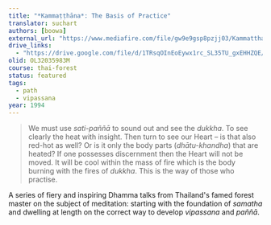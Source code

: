 ```yaml
---
title: "*Kammaṭṭhāna*: The Basis of Practice"
translator: suchart
authors: [boowa]
external_url: "https://www.mediafire.com/file/gw9e9gsp8pzjj03/Kammatthana_2018.pdf/file"
drive_links:
  - "https://drive.google.com/file/d/1TRsqOInEoEywx1rc_SL35TU_gxEHHZQE/view?usp=drivesdk"
olid: OL32035983M
course: thai-forest
status: featured
tags:
  - path
  - vipassana
year: 1994
---
```


> We must use *sati-paññā* to sound out and see the *dukkha*. To see clearly the heat with insight. Then turn to see our Heart – is that also red-hot as well? Or is it only the body parts (*dhātu-khandha*) that are heated? If one possesses discernment then the Heart will not be moved. It will be cool within the mass of fire which is the body burning with the fires of *dukkha*. This is the way of those who practise.

A series of fiery and inspiring Dhamma talks from Thailand's famed forest master on the subject of meditation: starting with the foundation of *samatha* and dwelling at length on the correct way to develop *vipassana* and *paññā*.

